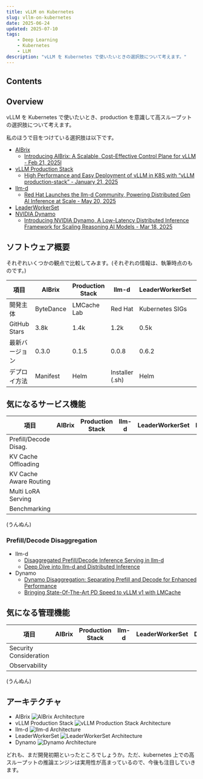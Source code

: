 ```yaml
---
title: vLLM on Kubernetes
slug: vllm-on-kubernetes
date: 2025-06-24
updated: 2025-07-10
tags:
    - Deep Learning
    - Kubernetes
    - LLM
description: "vLLM を Kubernetes で使いたいときの選択肢について考えます。"
---
```


## Contents

## Overview

vLLM を Kubernetes で使いたいとき、production を意識して高スループットの選択肢について考えます。

私のほうで目をつけている選択肢は以下です。

- [AIBrix](https://aibrix.readthedocs.io/latest/#)
    - [Introducing AIBrix: A Scalable, Cost-Effective Control Plane for vLLM - Feb 21, 2025l](https://blog.vllm.ai/2025/02/21/aibrix-release.html)
- [vLLM Production Stack](https://docs.vllm.ai/projects/production-stack/en/latest/)
    - [High Performance and Easy Deployment of vLLM in K8S with “vLLM production-stack” - January 21, 2025](https://blog.lmcache.ai/2025-01-21-stack-release/)
- [llm-d](https://llm-d.ai/)
    - [Red Hat Launches the llm-d Community, Powering Distributed Gen AI Inference at Scale - May 20, 2025](https://llm-d.ai/blog/llm-d-press-release)
- [LeaderWorkerSet](lws.sigs.k8s.io)
- [NVIDIA Dynamo](https://docs.nvidia.com/dynamo/latest/)
    - [Introducing NVIDIA Dynamo, A Low-Latency Distributed Inference Framework for Scaling Reasoning AI Models - Mar 18, 2025](https://developer.nvidia.com/blog/introducing-nvidia-dynamo-a-low-latency-distributed-inference-framework-for-scaling-reasoning-ai-models/)


## ソフトウェア概要

それぞれいくつかの観点で比較してみます。(それぞれの情報は、執筆時点のものです。)

| 項目           | AIBrix    | Production Stack | llm-d           | LeaderWorkerSet | Dynamo   |
| ---            | ---       | ---              | ---             | ---             | ---      |
| 開発主体       | ByteDance | LMCache Lab      | Red Hat         | Kubernetes SIGs | NVIDIA   |
| GitHub Stars   | 3.8k      | 1.4k             | 1.2k            | 0.5k            | 4.3k     |
| 最新バージョン | 0.3.0     | 0.1.5            | 0.0.8           | 0.6.2           | 0.3.0    |
| デプロイ方法   | Manifest  | Helm             | Installer (.sh) | Helm            | Operator |


## 気になるサービス機能

| 項目                   | AIBrix | Production Stack | llm-d | LeaderWorkerSet | Dynamo |
| ---                    | ---    | ---              | ---   | ---             | ---    |
| Prefill/Decode Disag.  |        |                  |       |                 |        |
| KV Cache Offloading    |        |                  |       |                 |        |
| KV Cache Aware Routing |        |                  |       |                 |        |
| Multi LoRA Serving     |        |                  |       |                 |        |
| Benchmarking           |        |                  |       |                 |        |

(うんぬん)

### Prefill/Decode Disaggregation

- llm-d
    - [Disaggregated Prefill/Decode Inference Serving in llm-d](https://llm-d.ai/docs/architecture/Components/disagg_prefill-decode)
    - [Deep Dive into llm-d and Distributed Inference](https://www.solo.io/blog/deep-dive-into-llm-d-and-distributed-inference)
- Dynamo
    - [Dynamo Disaggregation: Separating Prefill and Decode for Enhanced Performance](https://docs.nvidia.com/dynamo/latest/architecture/disagg_serving.html)
    - [Bringing State-Of-The-Art PD Speed to vLLM v1 with LMCache](https://blog.lmcache.ai/2025-04-29-pdbench/)


## 気になる管理機能

| 項目                   | AIBrix | Production Stack | llm-d | LeaderWorkerSet | Dynamo |
| ---                    | ---    | ---              | ---   | ---             | ---    |
| Security Consideration |        |                  |       |                 |        |
| Observability          |        |                  |       |                 |        |

(うんぬん)


## アーキテクチャ

- AIBrix
  ![AIBrix Architecture](/blog/aibrix-architecture-v1.jpeg)
- vLLM Production Stack
  ![vLLM Production Stack Architecture](/blog/stack-overview-2.png)
- llm-d
  ![llm-d Architecture](/blog/llm-d-arch-simplified-d41875ab8b1fcf94a1a42df44940ceae.svg)
- LeaderWorkerSet
  ![LeaderWorkerSet Architecture](/blog/LeaderWorkerSet.png)
- Dynamo
  ![Dynamo Architecture](/blog/inference-nvidia-dynamo-architecture-diagram-r2-2048x1152.png)


どれも、まだ開発初期といったところでしょうか。ただ、kubernetes 上での高スループットの推論エンジンは実用性が高まっているので、今後も注目していきます。
